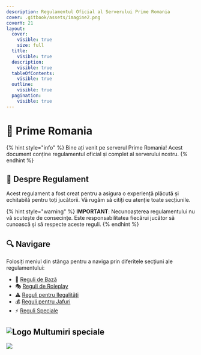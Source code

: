 ```yaml
---
description: Regulamentul Oficial al Serverului Prime Romania
cover: .gitbook/assets/imagine2.png
coverY: 21
layout:
  cover:
    visible: true
    size: full
  title:
    visible: true
  description:
    visible: true
  tableOfContents:
    visible: true
  outline:
    visible: true
  pagination:
    visible: true
---
```


# 👋 Prime Romania

{% hint style="info" %}
Bine ați venit pe serverul Prime Romania! Acest document conține regulamentul oficial și complet al serverului nostru.
{% endhint %}

## 📖 Despre Regulament

Acest regulament a fost creat pentru a asigura o experiență plăcută și echitabilă pentru toți jucătorii. Vă rugăm să citiți cu atenție toate secțiunile.

{% hint style="warning" %}
**IMPORTANT**: Necunoașterea regulamentului nu vă scutește de consecințe. Este responsabilitatea fiecărui jucător să cunoască și să respecte aceste reguli.
{% endhint %}

## 🔍 Navigare

Folosiți meniul din stânga pentru a naviga prin diferitele secțiuni ale regulamentului:

* 📜 [Reguli de Bază](reguli/reguli-de-baza.md)
* 🎭 [Reguli de Roleplay](reguli/reguli-roleplay.md)
* ⚠️ [Reguli pentru Ilegalități](reguli/reguli-ilegalitati.md)
* 💰 [Reguli pentru Jafuri](reguli/reguli-jafuri.md)
* ⚡ [Reguli Speciale](reguli/reguli-speciale.md)

## ![Logo](https://image.gta5prime.ro/logos/AlbWiki.png) Multumiri speciale

<a href="https://github.com/teodorandrei/primeromania/graphs/contributors">
  <img src="https://contrib.rocks/image?repo=teodorandrei/primeromania" />
</a>
